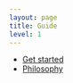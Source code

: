 ```yaml
---
layout: page
title: Guide
level: 1
---
```


- [Get started](get-started)
- [Philosophy](philosophy)
